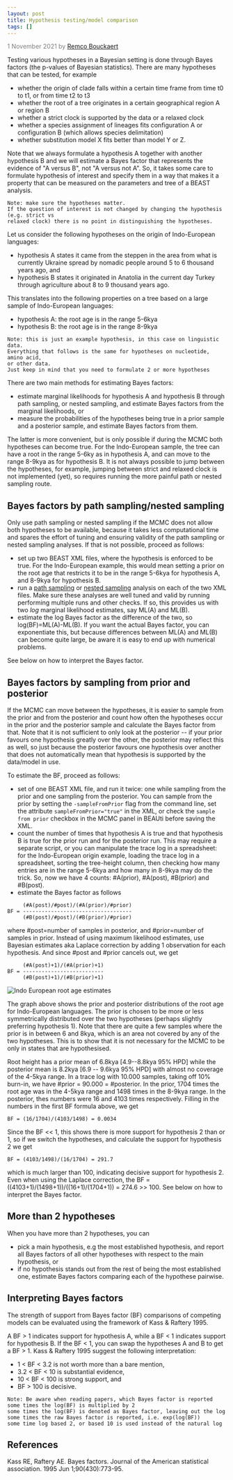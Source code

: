 ```yaml
---
layout: post
title: Hypothesis testing/model comparison
tags: []
---
```

<p style="color:gray">1 November 2021 by <a href="mailto:r.bouckaert@auckland.ac.nz">Remco Bouckaert</a></p>

Testing various hypotheses in a Bayesian setting is done through Bayes factors (the p-values of Bayesian statistics). There are many hypotheses that can be tested, for example

* whether the origin of clade falls within a certain time frame from time t0 to t1, or from time t2 to t3
* whether the root of a tree originates in a certain geographical region A or region B
* whether a strict clock is supported by the data or a relaxed clock
* whether a species assignment of lineages fits configuration A or configuration B (which allows species delimitation)
* whether substitution model X fits better than model Y or Z.

Note that we always formulate a hypothesis A together with another hypothesis B and we will estimate a Bayes factor that represents the evidence of "A versus B", not "A versus not A". So, it takes some care to formulate hypothesis of interest and specify them in a way that makes it a property that can be measured on the parameters and tree of a BEAST analysis.

```
Note: make sure the hypotheses matter.
If the question of interest is not changed by changing the hypothesis (e.g. strict vs
relaxed clock) there is no point in distinguishing the hypotheses.
```

Let us consider the following hypotheses on the origin of Indo-European languages: 

* hypothesis A states it came from the steppen in the area from what is currently Ukraine spread by nomadic people around 5 to 6 thousand years ago, and
* hypothesis B states it originated in Anatolia in the current day Turkey through agriculture about 8 to 9 thousand years ago.

This translates into the following properties on a tree based on a large sample of Indo-European languages:

* hypothesis A: the root age is in the range 5-6kya
* hypothesis B: the root age is in the range 8-9kya

```
Note: this is just an example hypothesis, in this case on linguistic data.
Everything that follows is the same for hypotheses on nucleotide, amino acid, 
or other data.
Just keep in mind that you need to formulate 2 or more hypotheses
```


There are two main methods for estimating Bayes factors:

* estimate marginal likelihoods for hypothesis A and hypothesis B through path sampling, or nested sampling, and estimate Bayes factors from the marginal likelihoods, or
* measure the probabilities of the hypotheses being true in a prior sample and a posterior sample, and estimate Bayes factors from them.

The latter is more convenient, but is only possible if during the MCMC both hypotheses can become true. For the Indo-European sample, the tree can have a root in the range 5-6ky as in hypothesis A, and can move to the range 8-9kya as for hypothesis B. It is not always possible to jump between the hypotheses, for example, jumping between strict and relaxed clock is not implemented (yet), so requires running the more painful path or nested sampling route.


## Bayes factors by path sampling/nested sampling

Only use path sampling or nested sampling if the MCMC does not allow both hypotheses to be available, because it takes less computational time and spares the effort of tuning and ensuring validity of the path sampling or nested sampling analyses. If that is not possible, proceed as follows:

* set up two BEAST XML files, where the hypothesis is enforced to be true. For the Indo-European example, this would mean setting a prior on the root age that restricts it to be in the range 5-6kya for hypothesis A, and 8-9kya for hypothesis B.
* run a [path sampling](http://www.beast2.org/2014/07/14/path-sampling-with-a-gui.html) or [nested sampling](http://www.beast2.org/2018/09/19/nested-sampling.html) analysis on each of the two XML files. Make sure these analyses are well tuned and valid by running performing multiple runs and other checks. If so, this provides us with two *log* marginal likelihood estimates, say ML(A) and ML(B).
* estimate the log Bayes factor as the difference of the two, so log(BF)=ML(A)-ML(B). If you want the actual Bayes factor, you can exponentiate this, but because differences between ML(A) and ML(B) can become quite large, be aware it is easy to end up with numerical problems.

See below on how to interpret the Bayes factor.


## Bayes factors by sampling from prior and posterior

If the MCMC can move between the hypotheses, it is easier to sample from the prior and from the posterior and count how often the hypotheses occur in the prior and the posterior sample and calculate the Bayes factor from that. Note that it is not sufficient to only look at the posterior -- if your prior favours one hypothesis greatly over the other, the posterior may reflect this as well, so just because the posterior favours one hypothesis over another that does not automatically mean that hypothesis is supported by the data/model in use.

To estimate the BF, proceed as follows:

* set of one BEAST XML file, and run it twice: one while sampling from the prior and one sampling from the posterior. You can sample from the prior by setting the `-sampleFromPrior` flag from the command line, set the attribute `sampleFromPrior="true"` in the XML, or check the `sample from prior` checkbox in the MCMC panel in BEAUti before saving the XML.
* count the number of times that hypothesis A is true and that hypothesis B is true for the prior run and for the posterior run. This may require a separate script, or you can manipulate the trace log in a spreadsheet: for the Indo-European origin example, loading the trace log in a spreadsheet, sorting the tree-height column, then checking how many entries are in the range 5-6kya and how many in 8-9kya may do the trick. So, now we have 4 counts: #A(prior), #A(post), #B(prior) and #B(post).
* estimate the Bayes factor as follows

```
     (#A(post)/#post)/(#A(prior)/#prior)
BF = -----------------------------------
     (#B(post)/#post)/(#B(prior)/#prior)
```

where #post=number of samples in posterior, and #prior=number of samples in prior. Instead of using maximum likelihood estimates, use Bayesian estimates aka Laplace correction by adding 1 observation for each hypothesis. And since #post and #prior cancels out, we get

```
     (#A(post)+1)/(#A(prior)+1)
BF = --------------------------
     (#B(post)+1)/(#B(prior)+1)
```


![Indo European root age estimates](/images/IERootEstimates.png)

The graph above shows the prior and posterior distributions of the root age for Indo-European languages. The prior is chosen to be more or less symmetrically distributed over the two hypotheses (perhaps slightly preferring hypothesis 1). Note that there are quite a few samples where the prior is in between 6 and 8kya, which is an area not covered by any of the two hypotheses. This is to show that it is not necessary for the MCMC to be only in states that are hypothesised.

Root height has a prior mean of 6.8kya [4.9--8.8kya 95% HPD] while the posterior mean is 8.2kya [6.9 -- 9.6kya 95% HPD] with almost no coverage of the 4-5kya range. In a trace log with 10.000 samples, taking off 10% burn-in, we have #prior = 90.000 = #posterior. In the prior, 1704 times the root age was in the 4-5kya range and 1498 times in the 8-9kya range. In the posterior, thes numbers were 16 and 4103 times respectively. Filling in the numbers in the first BF formula above, we get


```
BF = (16/1704)/(4103/1498) = 0.0034
```

Since the BF << 1, this shows there is more support for hypothesis 2 than or 1, so if we switch the hypotheses, and calculate the support for hypothesis 2 we get

```
BF = (4103/1498)/(16/1704) = 291.7
```

which is much larger than 100, indicating decisive support for hypothesis 2. Even when 
using the Laplace correction, the BF = ((4103+1)/(1498+1))/((16+1)/(1704+1)) = 274.6 >> 100. See below on how to interpret the Bayes factor.


## More than 2 hypotheses

When you have more than 2 hypotheses, you can 

* pick a main hypothesis, e.g the most established hypothesis, and report all Bayes factors of all other hypotheses with respect to the main hypothesis, or
* if no hypothesis stands out from the rest of being the most established one, estimate Bayes factors comparing each of the hypothese pairwise.





## Interpreting Bayes factors

The strength of support from Bayes factor (BF) comparisons of competing models can be evaluated using the framework of Kass & Raftery 1995. 


A BF > 1 indicates support for hypothesis A, while a BF < 1 indicates support for hypothesis B. If the BF < 1, you can swap the hypotheses A and B to get a BF > 1. Kass & Raftery 1995 suggest the following interpretation:

* 1 < BF < 3.2 is not worth more than a bare mention, 
* 3.2 < BF < 10 is substantial evidence, 
* 10 < BF < 100 is strong support, and 
* BF > 100 is decisive.


```
Note: Be aware when reading papers, which Bayes factor is reported
some times the log(BF) is multiplied by 2
some times the log(BF) is denoted as Bayes factor, leaving out the log
some times the raw Bayes factor is reported, i.e. exp(log(BF))
some time log based 2, or based 10 is used instead of the natural log
```


## References

Kass RE, Raftery AE. Bayes factors. Journal of the American statistical association. 1995 Jun 1;90(430):773-95.